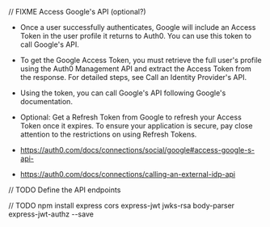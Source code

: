 // FIXME Access Google's API (optional?)

- Once a user successfully authenticates, Google will include an Access Token in the user profile it returns to Auth0. You can use this token to call Google's API.

- To get the Google Access Token, you must retrieve the full user's profile using the Auth0 Management API and extract the Access Token from the response. For detailed steps, see Call an Identity Provider's API.

- Using the token, you can call Google's API following Google's documentation.

- Optional: Get a Refresh Token from Google to refresh your Access Token once it expires. To ensure your application is secure, pay close attention to the restrictions on using Refresh Tokens.

- https://auth0.com/docs/connections/social/google#access-google-s-api-

- https://auth0.com/docs/connections/calling-an-external-idp-api

// TODO Define the API endpoints

// TODO npm install express cors express-jwt jwks-rsa body-parser express-jwt-authz --save
